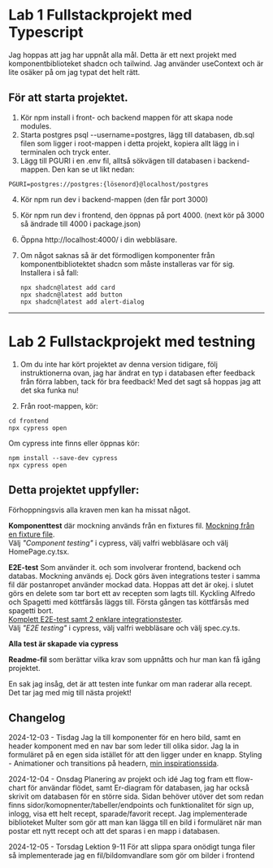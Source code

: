 # Lab 1 Fullstackprojekt med Typescript

Jag hoppas att jag har uppnåt alla mål. Detta är ett next projekt med komponentbiblioteket shadcn och tailwind.
Jag använder useContext och är lite osäker på om jag typat det helt rätt.

## För att starta projektet.

1. Kör npm install i front- och backend mappen för att skapa node modules.
2. Starta postgres psql --username=postgres, lägg till databasen, db.sql filen som ligger i root-mappen i detta projekt, kopiera allt lägg in i terminalen och tryck enter.
3. Lägg till PGURI i en .env fil, alltså sökvägen till databasen i backend-mappen. Den kan se ut likt nedan:

```
PGURI=postgres://postgres:{lösenord}@localhost/postgres
```

4. Kör npm run dev i backend-mappen (den får port 3000)
5. Kör npm run dev i frontend, den öppnas på port 4000. (next kör på 3000 så ändrade till 4000 i package.json)
6. Öppna http://localhost:4000/ i din webbläsare.

7. Om något saknas så är det förmodligen komponenter från komponentbibliotektet shadcn som måste installeras var för sig.
   <br>Installera i så fall:
   ```
   npx shadcn@latest add card
   npx shadcn@latest add button
   npx shadcn@latest add alert-dialog
   ```

---

# Lab 2 Fullstackprojekt med testning

1. Om du inte har kört projektet av denna version tidigare, följ instruktionerna ovan, jag har ändrat en typ i databasen efter feedback från förra labben, tack för bra feedback! Med det sagt så hoppas jag att det ska funka nu!

2. Från root-mappen,
   kör:

```
cd frontend
npx cypress open
```

Om cypress inte finns eller öppnas kör:

```
npm install --save-dev cypress
npx cypress open
```

## Detta projektet uppfyller:

Förhoppningsvis alla kraven men kan ha missat något.

<b>Komponenttest</b> där mockning används från en fixtures fil.
[Mockning från en fixture file](frontend/cypress/component/HomePage.cy.tsx).<br>
Välj <i>"Component testing"</i> i cypress, välj valfri webbläsare och välj HomePage.cy.tsx.

<b>E2E-test</b>
Som använder it. och som involverar frontend, backend och databas. Mockning används ej. Dock görs även integrations tester i samma fil där postanropet använder mockad data. Hoppas att det är okej. i slutet görs en delete som tar bort ett av recepten som lagts till. Kyckling Alfredo och Spagetti med köttfärsås läggs till. Första gången tas köttfärsås med spagetti bort.<br>
[Komplett E2E-test samt 2 enklare integrationstester](frontend/cypress/e2e/spec.cy.ts).<br>
Välj <i>"E2E testing"</i> i cypress, välj valfri webbläsare och välj spec.cy.ts.

<b>Alla test är skapade via cypress</b>

<b>Readme-fil</b> som berättar vilka krav som uppnåtts och hur man kan få igång projektet.

En sak jag insåg, det är att testen inte funkar om man raderar alla recept. Det tar jag med mig till nästa projekt!

## Changelog

2024-12-03 - Tisdag
Jag la till komponenter för en hero bild, samt en header komponent med en nav bar som leder till olika sidor. Jag la in formuläret på en egen sida istället för att den ligger under en knapp.
Styling - Animationer och transitions på headern, [min inspirationssida](https://folksinterior.se/).

2024-12-04 - Onsdag
Planering av projekt och idé
Jag tog fram ett flow-chart för användar flödet, samt Er-diagram för databasen, jag har också skrivit om databasen för en större sida.
Sidan behöver utöver det som redan finns sidor/komopnenter/tabeller/endpoints och funktionalitet för sign up, inlogg, visa ett helt recept, sparade/favorit recept. Jag implementerade biblioteket Multer som gör att man kan lägga till en bild i formuläret när man postar ett nytt recept och att det sparas i en mapp i databasen.

2024-12-05 - Torsdag
Lektion 9-11
För att slippa spara onödigt tunga filer så implementerade jag en fil/bildomvandlare som gör om bilder i frontend

